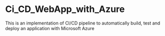 # Ci_CD_WebApp_with_Azure
This is an implementation of CI/CD pipeline to automatically build, test and deploy an application with Microsoft Azure
